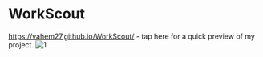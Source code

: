 # WorkScout
https://vahem27.github.io/WorkScout/ - tap here for a quick preview of my project.
![1](https://user-images.githubusercontent.com/60319108/151677208-8f4c7a77-4809-4285-92ec-ae41277b483c.png)
